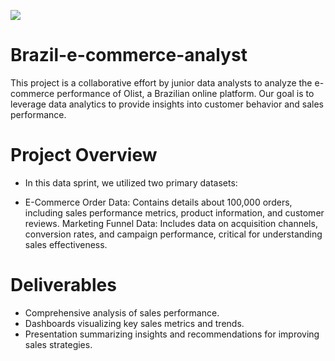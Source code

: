 ![](https://www.agenciaeplus.com.br/wp-content/uploads/2018/06/ecommercebrasil.jpg)
# Brazil-e-commerce-analyst
This project is a collaborative effort by junior data analysts to analyze the e-commerce performance of Olist, a Brazilian online platform. Our goal is to leverage data analytics to provide insights into customer behavior and sales performance.

# Project Overview
- In this data sprint, we utilized two primary datasets:

- E-Commerce Order Data: Contains details about 100,000 orders, including sales performance metrics, product information, and customer reviews.
Marketing Funnel Data: Includes data on acquisition channels, conversion rates, and campaign performance, critical for understanding sales effectiveness.

# Deliverables
- Comprehensive analysis of sales performance.
- Dashboards visualizing key sales metrics and trends.
- Presentation summarizing insights and recommendations for improving sales strategies.


